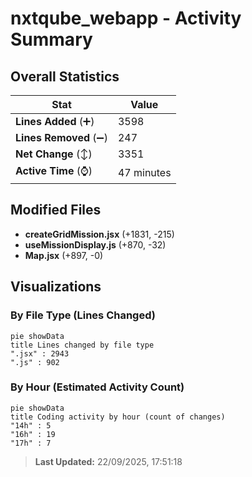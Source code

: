 # nxtqube_webapp - Activity Summary 

## Overall Statistics

| Stat                   | Value                                                             |
| ---------------------- | ----------------------------------------------------------------- |
| **Lines Added** (➕)   | 3598                                          |
| **Lines Removed** (➖) | 247                                        |
| **Net Change** (↕)    | 3351                |
| **Active Time** (⌚)   | 47 minutes |


## Modified Files
- **createGridMission.jsx** (+1831, -215)
- **useMissionDisplay.js** (+870, -32)
- **Map.jsx** (+897, -0)

## Visualizations

### By File Type (Lines Changed)

```mermaid
pie showData
title Lines changed by file type
".jsx" : 2943
".js" : 902
```

### By Hour (Estimated Activity Count)

```mermaid
pie showData
title Coding activity by hour (count of changes)
"14h" : 5
"16h" : 19
"17h" : 7
```


> **Last Updated:** 22/09/2025, 17:51:18